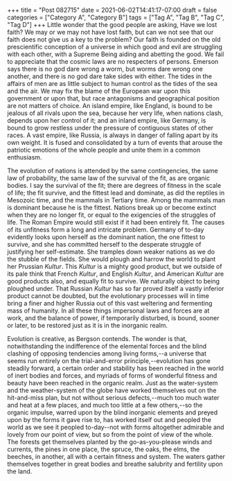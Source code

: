 +++
title = "Post 082715"
date = 2021-06-02T14:41:17-07:00
draft = false
categories = ["Category A", "Category B"]
tags = ["Tag A", "Tag B", "Tag C", "Tag D"]
+++
Little wonder that the good people are asking, Have we lost faith? We may or we may not have lost faith, but can we not see that our faith does not give us a key to the problem? Our faith is founded on the old prescientific conception of a universe in which good and evil are struggling with each other, with a Supreme Being aiding and abetting the good. We fail to appreciate that the cosmic laws are no respecters of persons. Emerson says there is no god dare wrong a worm, but worms dare wrong one another, and there is no god dare take sides with either. The tides in the affairs of men are as little subject to human control as the tides of the sea and the air. We may fix the blame of the European war upon this government or upon that, but race antagonisms and geographical position are not matters of choice. An island empire, like England, is bound to be jealous of all rivals upon the sea, because her very life, when nations clash, depends upon her control of it; and an inland empire, like Germany, is bound to grow restless under the pressure of contiguous states of other races. A vast empire, like Russia, is always in danger of falling apart by its own weight. It is fused and consolidated by a turn of events that arouse the patriotic emotions of the whole people and unite them in a common enthusiasm.

The evolution of nations is attended by the same contingencies, the same law of probability, the same law of the survival of the fit, as are organic bodies. I say the survival of the fit; there are degrees of fitness in the scale of life; the fit survive, and the fittest lead and dominate, as did the reptiles in Mesozoic time, and the mammals in Tertiary time. Among the mammals man is dominant because he is the fittest. Nations break up or become extinct when they are no longer fit, or equal to the exigencies of the struggles of life. The Roman Empire would still exist if it had been entirely fit. The causes of its unfitness form a long and intricate problem. Germany of to-day evidently looks upon herself as the dominant nation, the one fittest to survive, and she has committed herself to the desperate struggle of justifying her self-estimate. She tramples down weaker nations as we do the stubble of the fields. She would plough and harrow the world to plant her Prussian _Kultur_. This _Kultur_ is a mighty good product, but we outside of its pale think that French _Kultur_, and English _Kultur_, and American _Kultur_ are good products also, and equally fit to survive. We naturally object to being ploughed under. That Russian _Kultur_ has so far proved itself a vastly inferior product cannot be doubted, but the evolutionary processes will in time bring a finer and higher Russia out of this vast weltering and fermenting mass of humanity. In all these things impersonal laws and forces are at work, and the balance of power, if temporarily disturbed, is bound, sooner or later, to be restored just as it is in the inorganic realm.

Evolution is creative, as Bergson contends. The wonder is that, notwithstanding the indifference of the elemental forces and the blind clashing of opposing tendencies among living forms,--a universe that seems run entirely on the trial-and-error principle,--evolution has gone steadily forward, a certain order and stability has been reached in the world of inert bodies and forces, and myriads of forms of wonderful fitness and beauty have been reached in the organic realm. Just as the water-system and the weather-system of the globe have worked themselves out on the hit-and-miss plan, but not without serious defects,--much too much water and heat at a few places, and much too little at a few others,--so the organic impulse, warred upon by the blind inorganic elements and preyed upon by the forms it gave rise to, has worked itself out and peopled the world as we see it peopled to-day--not with forms altogether admirable and lovely from our point of view, but so from the point of view of the whole. The forests get themselves planted by the go-as-you-please winds and currents, the pines in one place, the spruce, the oaks, the elms, the beeches, in another, all with a certain fitness and system. The waters gather themselves together in great bodies and breathe salubrity and fertility upon the land.
